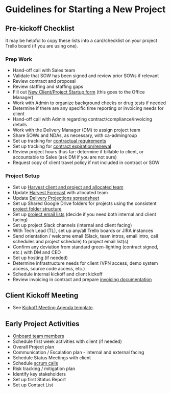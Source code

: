 # Guidelines for Starting a New Project

## Pre-kickoff Checklist

It may be helpful to copy these lists into a card/checklist on your project Trello board (if you are using one).

### Prep Work

- Hand-off call with Sales team
- Validate that SOW has been signed and review prior SOWs if relevant
- Review contract and proposal
- Review staffing and staffing gaps
- Fill out [New Client/Project Startup form](https://docs.google.com/a/civicactions.com/forms/d/1UoLOeP0NgsNNDHfRbo50zE2onRuWQ4K-hHB2Q-RFcF8/viewform) (this goes to the Office Manager)
- Work with Admin to organize background checks or drug tests if needed
- Determine if there are any specific time reporting or invoicing needs for client
- Hand-off call with Admin regarding contract/compliance/invoicing details
- Work with the Delivery Manager (DM) to assign project team
- Share SOWs and NDAs, as necessary, with ca-admingroup
- Set up tracking for [contractual requirements](contractual-requirements.md)
- Set up tracking for [contract expiration/renewal](contract-expiration-tracking.md)
- Review project hours thus far: determine if billable to client, or accountable to Sales (ask DM if you are not sure)
- Request copy of client travel policy if not included in contract or SOW

### Project Setup

- Set up [Harvest client and project and allocated team](https://civicactions.harvestapp.com/projects?filter=active)
- Update [Harvest Forecast](https://forecastapp.com/615047/schedule/projects) with allocated team
- Update [Delivery Projections spreadsheet](https://docs.google.com/spreadsheets/d/1kTZ2isvcaRNfFeipxU6fSx3xqM7a1p3JCzqczIFcklk/edit#gid=0)
- Set up Shared Google Drive folders for projects using the consistent [project folder structure](project-folder.md)
- Set up [project email lists](listserv-setup.md) (decide if you need both internal and client facing)
- Set up project Slack channels (internal and client facing)
- With Tech Lead (TL), set up any/all Trello boards or JIRA instances
- Send orientation / welcome email (Slack, team intros, email intro, call schedules and project schedule) to project email list(s)
- Confirm any deviation from standard green-lighting (contract signed, etc.) with DM and CEO
- Set up hosting (if needed)
- Determine infrastructure needs for client (VPN access, demo system access, source code access, etc.)
- Schedule internal kickoff and client kickoff
- Review invoicing in contract and prepare [invoicing documentation](invoicing.md)

## Client Kickoff Meeting

- See [Kickoff Meeting Agenda template](https://docs.google.com/document/d/1pmOruj_1PeSfmJtxzvjDy7KxTTJi0VS8D62WUrWjeSM/edit).

## Early Project Activities

- [Onboard team members](onboarding-new-project-team-member.md)
- Schedule first week activities with client (if needed)
- Overall Project plan
- Communication / Escalation plan - internal and external facing
- Schedule Status Meetings with client
- Schedule [scrum calls](../060-how-we-work/agile-practices/daily-scrum-calls.md)
- Risk tracking / mitigation plan
- Identify key stakeholders
- Set up first Status Report
- Set up Contact List
